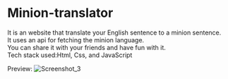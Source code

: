 # Minion-translator
It is an website that translate your English sentence to a minion sentence.<br>
It uses an api for fetching the minion language.<br>
You can share it with your friends and have fun with it.<br>
Tech stack used:Html, Css, and JavaScript

Preview: 
![Screenshot_3](https://user-images.githubusercontent.com/73245914/177737081-a99f13c9-f12a-4826-a8c9-66fcf790c7e0.jpg)


